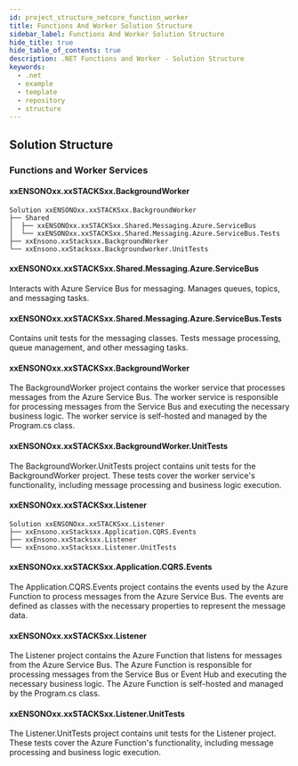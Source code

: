 ```yaml
---
id: project_structure_netcore_function_worker
title: Functions And Worker Solution Structure
sidebar_label: Functions And Worker Solution Structure
hide_title: true
hide_table_of_contents: true
description: .NET Functions and Worker - Solution Structure
keywords:
  - .net
  - example
  - template
  - repository
  - structure
---
```


## Solution Structure

### Functions and Worker Services

#### xxENSONOxx.xxSTACKSxx.BackgroundWorker

```text
Solution xxENSONOxx.xxSTACKSxx.BackgroundWorker
├── Shared
│  ├── xxENSONOxx.xxSTACKSxx.Shared.Messaging.Azure.ServiceBus
│  └── xxENSONOxx.xxSTACKSxx.Shared.Messaging.Azure.ServiceBus.Tests
├── xxEnsono.xxStacksxx.BackgroundWorker
└── xxEnsono.xxStacksxx.Backgroundworker.UnitTests
```

#### xxENSONOxx.xxSTACKSxx.Shared.Messaging.Azure.ServiceBus

Interacts with Azure Service Bus for messaging. Manages queues, topics, and messaging tasks.

#### xxENSONOxx.xxSTACKSxx.Shared.Messaging.Azure.ServiceBus.Tests

Contains unit tests for the messaging classes. Tests message processing, queue management, and other messaging tasks.

#### xxENSONOxx.xxSTACKSxx.BackgroundWorker

The BackgroundWorker project contains the worker service that processes messages from the Azure Service Bus. The worker service is responsible for processing messages from the Service Bus and executing the necessary business logic. The worker service is self-hosted and managed by the Program.cs class.

#### xxENSONOxx.xxSTACKSxx.BackgroundWorker.UnitTests

The BackgroundWorker.UnitTests project contains unit tests for the BackgroundWorker project. These tests cover the worker service's functionality, including message processing and business logic execution.

#### xxENSONOxx.xxSTACKSxx.Listener

```text
Solution xxENSONOxx.xxSTACKSxx.Listener
├── xxEnsono.xxStacksxx.Application.CQRS.Events
├── xxEnsono.xxStacksxx.Listener
└── xxEnsono.xxStacksxx.Listener.UnitTests
```


#### xxENSONOxx.xxSTACKSxx.Application.CQRS.Events

The Application.CQRS.Events project contains the events used by the Azure Function to process messages from the Azure Service Bus. The events are defined as classes with the necessary properties to represent the message data.

#### xxENSONOxx.xxSTACKSxx.Listener

The Listener project contains the Azure Function that listens for messages from the Azure Service Bus. The Azure Function is responsible for processing messages from the Service Bus or Event Hub and executing the necessary business logic. The Azure Function is self-hosted and managed by the Program.cs class.

#### xxENSONOxx.xxSTACKSxx.Listener.UnitTests

The Listener.UnitTests project contains unit tests for the Listener project. These tests cover the Azure Function's functionality, including message processing and business logic execution.